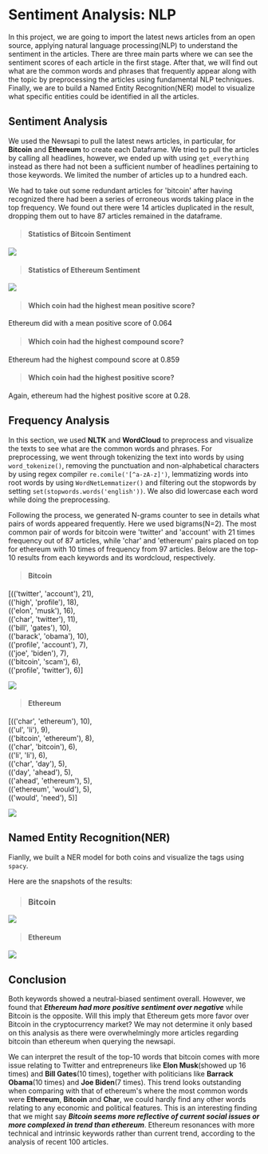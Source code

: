 # Sentiment Analysis: NLP

In this project, we are going to import the latest news articles from an open source, applying natural language processing(NLP) to understand the sentiment in the articles. There are three main parts where we can see the  sentiment scores of each article in the first stage. After that, we will find out what are the common words and phrases that frequently appear along with the topic by preprocessing the articles using fundamental NLP techniques. Finally, we are to build a Named Entity Recognition(NER) model to visualize what specific entities could be identified in all the articles.

## Sentiment Analysis

We used the Newsapi to pull the latest news articles, in particular, for **Bitcoin** and **Ethereum** to create each Dataframe. We tried to pull the articles by calling all headlines, however, we ended up with using `get_everything` instead as there had not been a sufficient number of headlines pertaining to those keywords. We limited the number of articles up to a hundred each. 

We had to take out some redundant articles for 'bitcoin' after having recognized there had been a series of erroneous words taking place in the top frequency. We found out there were 14 articles duplicated in the result, dropping them out to have 87 articles remained in the dataframe.

>#### Statistics of Bitcoin Sentiment 

![](bitcoin_score.png)


   
>#### Statistics of Ethereum Sentiment  

![](ethereum_score.png)

>#### Which coin had the highest mean positive score?

  Ethereum did with a mean positive score of 0.064

>#### Which coin had the highest compound score?

 Ethereum had the highest compound score at 0.859

>#### Which coin had the highest positive score?

 Again, ethereum had the highest positive score at 0.28.   

## Frequency Analysis

In this section, we used **NLTK** and **WordCloud** to preprocess and visualize the texts to see what are the common words and phrases. For preprocessing, we went through tokenizing the text into words by using `word_tokenize()`, removing the punctuation and non-alphabetical characters by using regex compiler `re.comile('[^a-zA-z]')`, lemmatizing words into root words by using `WordNetLemmatizer()` and filtering out the stopwords by setting `set(stopwords.words('english'))`. We also did lowercase each word while doing the preprocessing.

Following the process, we generated N-grams counter to see in details what pairs of words appeared frequently. Here we used bigrams(N=2). The most common pair of words for bitcoin were 'twitter' and 'account' with 21 times frequency out of 87 articles, while 'char' and 'ethereum' pairs placed on top for ethereum with 10 times of frequency from 97 articles. Below are the top-10 results from each keywords and its wordcloud, respectively.

> #### Bitcoin   
[(('twitter', 'account'), 21),   
 (('high', 'profile'), 18),   
 (('elon', 'musk'), 16),   
 (('char', 'twitter'), 11),   
 (('bill', 'gates'), 10),   
 (('barack', 'obama'), 10),   
 (('profile', 'account'), 7),   
 (('joe', 'biden'), 7),   
 (('bitcoin', 'scam'), 6),   
 (('profile', 'twitter'), 6)]      
     
![](wc_bitcoin.png)   

> #### Ethereum   
[(('char', 'ethereum'), 10),    
 (('ul', 'li'), 9),   
 (('bitcoin', 'ethereum'), 8),   
 (('char', 'bitcoin'), 6),    
 (('li', 'li'), 6),   
 (('char', 'day'), 5),   
 (('day', 'ahead'), 5),   
 (('ahead', 'ethereum'), 5),   
 (('ethereum', 'would'), 5),   
 (('would', 'need'), 5)]    
    
![](wc_ethereum.png)   
   
## Named Entity Recognition(NER)
Fianlly, we built a NER model for both coins and visualize the tags using `spacy`.

Here are the snapshots of the results:
>### Bitcoin   

![](ner_bitcoin.png)


>#### Ethereum   

![](ner_ethereum.png)

## Conclusion

Both keywords showed a neutral-biased sentiment overall. However, we found that ***Ethereum had more positive sentiment over negative*** while Bitcoin is the opposite. Will this imply that Ethereum gets more favor over Bitcoin in the cryptocurrency market? We may not determine it only based on this analysis as there were overwhelmingly more articles regarding bitcoin than ethereum when querying the newsapi.    

We can interpret the result of the top-10 words that bitcoin comes with more issue relating to Twitter and entrepreneurs like **Elon Musk**(showed up 16 times) and **Bill Gates**(10 times), together with politicians like **Barrack Obama**(10 times) and **Joe Biden**(7 times). This trend looks outstanding when comparing with that of ethereum's where the most common words were **Ethereum**, **Bitcoin** and **Char**, we could hardly find any other words relating to any economic and political features. This is an interesting finding that we might say ***Bitcoin seems more reflective of current social issues or more complexed in trend than ethereum***. Ethereum resonances with more technical and intrinsic keywords rather than current trend, according to the analysis of recent 100 articles.    